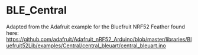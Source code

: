 # BLE_Central

Adapted from the Adafruit example for the Bluefruit NRF52 Feather found here: https://github.com/adafruit/Adafruit_nRF52_Arduino/blob/master/libraries/Bluefruit52Lib/examples/Central/central_bleuart/central_bleuart.ino

